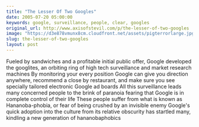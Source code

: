 ```yaml
---
title: "The Lesser Of Two Googles"
date: 2005-07-20 05:00:00
keywords: google, surveillance, people, clear, googles
original_url: http://www.axisofstevil.com/p/the-lesser-of-two-googles
image: "https://d3e878vmunx8cm.cloudfront.net/assets/pigterrorlarge.jpg"
slug: the-lesser-of-two-googles
layout: post
---
```


Fueled by sandwiches and a profitable initial public offer, Google developed the googlites, an orbiting ring of high tech surveillance and market research machines By monitoring your every position Google can give you direction anywhere, recommend a close by restaurant, and make sure you see specially tailored electronic Google ad boards
All this surveillance leads many concerned people to the brink of paranoia fearing that Google is in complete control of their life These people suffer from what is known as Hananoba-phobia, or fear of being crushed by an invisible enemy Google&#039;s quick adoption into the culture from its relative obscurity has startled many, kindling a new generation of hananobaphobics

